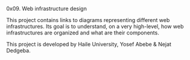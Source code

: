 0x09. Web infrastructure design

This project contains links to diagrams representing different web infrastructures. Its goal is to understand, on a very high-level, how web infrastructures are organized and what are their components.

This project is developed by Haile University, Yosef Abebe & Nejat Dedgeba.
